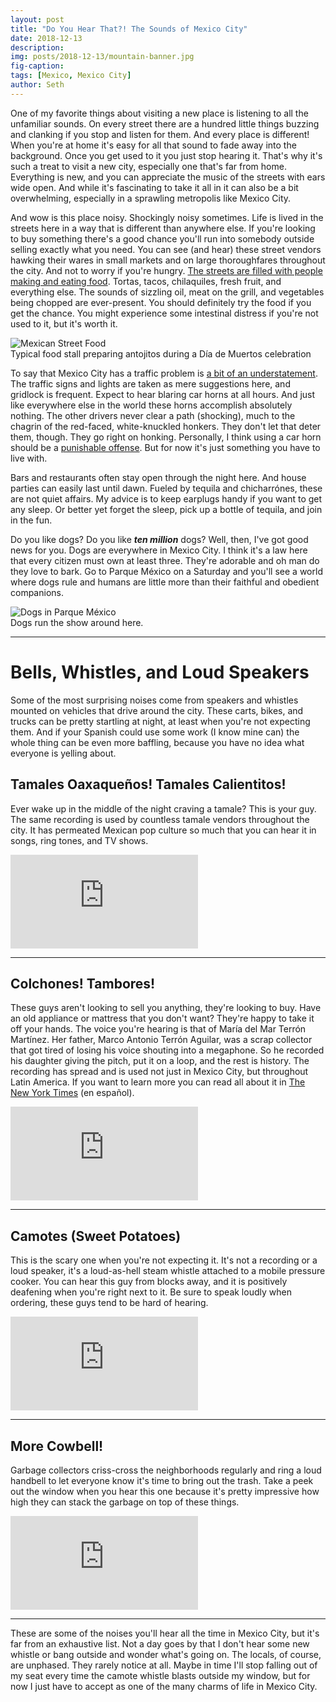 ```yaml
---
layout: post
title: "Do You Hear That?! The Sounds of Mexico City"
date: 2018-12-13
description:
img: posts/2018-12-13/mountain-banner.jpg
fig-caption:
tags: [Mexico, Mexico City]
author: Seth
---
```


One of my favorite things about visiting a new place is listening to all the unfamiliar sounds. On every street there are a hundred little things buzzing and clanking if you stop and listen for them. And every place is different! When you're at home it's easy for all that sound to fade away into the background. Once you get used to it you just stop hearing it. That's why it's such a treat to visit a new city, especially one that's far from home. Everything is new, and you can appreciate the music of the streets with ears wide open. And while it's fascinating to take it all in it can also be a bit overwhelming, especially in a sprawling metropolis like Mexico City.

And wow is this place noisy. Shockingly noisy sometimes. Life is lived in the streets here in a way that is different than anywhere else. If you're looking to buy something there's a good chance you'll run into somebody outside selling exactly what you need. You can see (and hear) these street vendors hawking their wares in small markets and on large thoroughfares throughout the city. And not to worry if you're hungry. <a href="https://en.wikipedia.org/wiki/Mexican_street_food" target="_blank">The streets are filled with people making and eating food</a>. Tortas, tacos, chilaquiles, fresh fruit, and everything else. The sounds of sizzling oil, meat on the grill, and vegetables being chopped are ever-present. You should definitely try the food if you get the chance. You might experience some intestinal distress if you're not used to it, but it's worth it.

<div class="img-container full">
  <img src="{{site.baseurl}}/assets/img/posts/2018-12-13/foods.jpg" alt="Mexican Street Food" />
  <div class="img-caption">Typical food stall preparing antojitos during a Día de Muertos celebration</div>
</div>

To say that Mexico City has a traffic problem is <a href="https://www.nearshoreamericas.com/mexico-city-traffic-congested-country-earth/" target="_blank">a bit of an understatement</a>. The traffic signs and lights are taken as mere suggestions here, and gridlock is frequent. Expect to hear blaring car horns at all hours. And just like everywhere else in the world these horns accomplish absolutely nothing. The other drivers never clear a path (shocking), much to the chagrin of the red-faced, white-knuckled honkers. They don't let that deter them, though. They go right on honking. Personally, I think using a car horn should be a <a href="https://en.wikipedia.org/wiki/List_of_methods_of_capital_punishment" target="_blank">punishable offense</a>. But for now it's just something you have to live with.

Bars and restaurants often stay open through the night here. And house parties can easily last until dawn. Fueled by tequila and chicharrónes, these are not quiet affairs. My advice is to keep earplugs handy if you want to get any sleep. Or better yet forget the sleep, pick up a bottle of tequila, and join in the fun.

Do you like dogs? Do you like **_ten million_** dogs? Well, then, I've got good news for you. Dogs are everywhere in Mexico City. I think it's a law here that every citizen must own at least three. They're adorable and oh man do they love to bark. Go to Parque México on a Saturday and you'll see a world where dogs rule and humans are little more than their faithful and obedient companions.

<div class="img-container full">
  <img src="{{site.baseurl}}/assets/img/posts/2018-12-13/dog-park.jpg" alt="Dogs in Parque México" />
  <div class="img-caption">Dogs run the show around here.</div>
</div>

---

# Bells, Whistles, and Loud Speakers

Some of the most surprising noises come from speakers and whistles mounted on vehicles that drive around the city. These carts, bikes, and trucks can be pretty startling at night, at least when you're not expecting them. And if your Spanish could use some work (I know mine can) the whole thing can be even more baffling, because you have no idea what everyone is yelling about.

## Tamales Oaxaqueños! Tamales Calientitos!

Ever wake up in the middle of the night craving a tamale? This is your guy. The same recording is used by countless tamale vendors throughout the city. It has permeated Mexican pop culture so much that you can hear it in songs, ring tones, and TV shows.

<div class="video-container">
  <iframe src="https://www.youtube.com/embed/VzjlyeeXnec" frameborder="0" allow="accelerometer; autoplay; encrypted-media; gyroscope; picture-in-picture" allowfullscreen></iframe>
</div>

---

## Colchones! Tambores!

These guys aren't looking to sell you anything, they're looking to buy. Have an old appliance or mattress that you don't want? They're happy to take it off your hands. The voice you're hearing is that of María del Mar Terrón Martínez. Her father, Marco Antonio Terrón Aguilar, was a scrap collector that got tired of losing his voice shouting into a megaphone. So he recorded his daughter giving the pitch, put it on a loop, and the rest is history. The recording has spread and is used not just in Mexico City, but throughout Latin America. If you want to learn more you can read all about it in <a href="https://www.nytimes.com/es/2016/10/18/postales-del-mundo-de-quien-es-esa-voz-que-pide-chatarra-en-ciudad-de-mexico/">The New York Times</a> (en español).

<div class="video-container">
  <iframe src="https://www.youtube.com/embed/iNHXPAe-MIA" frameborder="0" allow="accelerometer; autoplay; encrypted-media; gyroscope; picture-in-picture" allowfullscreen></iframe>
</div>

---

## Camotes (Sweet Potatoes)

This is the scary one when you're not expecting it. It's not a recording or a loud speaker, it's a loud-as-hell steam whistle attached to a mobile pressure cooker. You can hear this guy from blocks away, and it is positively deafening when you're right next to it. Be sure to speak loudly when ordering, these guys tend to be hard of hearing.

<div class="video-container">
  <iframe src="https://www.youtube.com/embed/LASXJABago0" frameborder="0" allow="accelerometer; autoplay; encrypted-media; gyroscope; picture-in-picture" allowfullscreen></iframe>
</div>

---

## More Cowbell!

Garbage collectors criss-cross the neighborhoods regularly and ring a loud handbell to let everyone know it's time to bring out the trash. Take a peek out the window when you hear this one because it's pretty impressive how high they can stack the garbage on top of these things.

<div class="video-container">
  <iframe src="https://www.youtube.com/embed/crl8rbUh838" frameborder="0" allow="accelerometer; autoplay; encrypted-media; gyroscope; picture-in-picture" allowfullscreen></iframe>
</div>

---

These are some of the noises you'll hear all the time in Mexico City, but it's far from an exhaustive list. Not a day goes by that I don't hear some new whistle or bang outside and wonder what's going on. The locals, of course, are unphased. They rarely notice at all. Maybe in time I'll stop falling out of my seat every time the camote whistle blasts outside my window, but for now I just have to accept as one of the many charms of life in Mexico City.